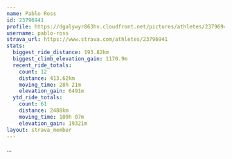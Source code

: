 ```yaml
---
name: Pablo Ross
id: 23796941
profile: https://dgalywyr863hv.cloudfront.net/pictures/athletes/23796941/14615399/1/large.jpg
username: pablo-ross
strava_url: https://www.strava.com/athletes/23796941
stats:
  biggest_ride_distance: 193.82km
  biggest_climb_elevation_gain: 1170.9m
  recent_ride_totals:
    count: 12
    distance: 413.62km
    moving_time: 28h 21m
    elevation_gain: 6491m
  ytd_ride_totals:
    count: 61
    distance: 2488km
    moving_time: 109h 07m
    elevation_gain: 19321m
layout: strava_member
--- 
```

...
